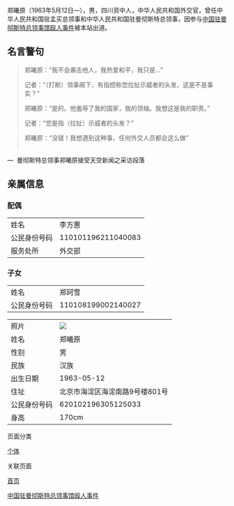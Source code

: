 郑曦原（1963年5月12日—），男，四川资中人，中华人民共和国外交官，曾任中华人民共和国驻孟买总领事和中华人民共和国驻曼彻斯特总领事，因参与[中国驻曼彻斯特总领事馆殴人事件](中国驻曼彻斯特总领事馆殴人事件.md)被本站出道。

## 名言警句
>
>郑曦原：“我不会袭击他人，我热爱和平，我只是...”
>
>记者：“（打断）领事阁下，有指控称您拉扯示威者的头发，这是不是事实？”
>
>郑曦原：“是的。他羞辱了我的国家，我的领袖。我想这是我的职责。”
>
>记者：“您是指（拉扯）示威者的头发？”
>
>郑曦原：“没错！我想遇到这种事，任何外交人员都会这么做”  
 

—  曼彻斯特总领事郑曦原接受天空新闻之采访段落

## 亲属信息

### 配偶

<table><tbody><tr><td>姓名</td><td>李方惠</td></tr><tr><td>公民身份号码</td><td>110101196211040083</td></tr><tr><td>服务处所</td><td>外交部</td></tr></tbody></table>

### 子女

<table><tbody><tr><td>姓名</td><td>郑珂雪</td></tr><tr><td>公民身份号码</td><td>110108199002140027</td></tr></tbody></table>

<table width="296"><tbody><tr><td>照片</td><td><img src="https://d1v1999w6csb72.archive.md/geH5U/fcc56de18dd4ab558bd6cff3a7f0a84fa0d6fcf9.png"></td></tr><tr><td>姓名</td><td>郑曦原</td></tr><tr><td>性别</td><td>男</td></tr><tr><td>民族</td><td>汉族</td></tr><tr><td>出生日期</td><td><span>1963-05-12</span></td></tr><tr><td>住址</td><td><span>北京市海淀区海淀南路9号楼801号</span></td></tr><tr><td>公民身份号码</td><td><span>620102196305125033</span></td></tr><tr><td>身高</td><td>170cm</td></tr></tbody></table>

页面分类

[个体](个体.md)

关联页面

[首页](首页.md)

[中国驻曼彻斯特总领事馆殴人事件](中国驻曼彻斯特总领事馆殴人事件.md)
